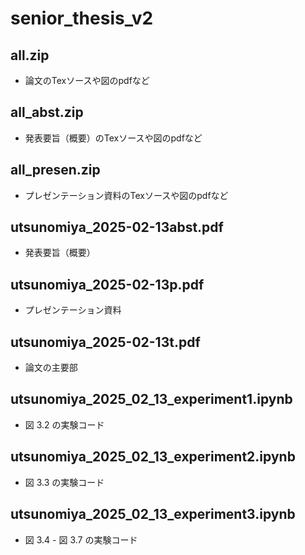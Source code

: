 # senior_thesis_v2

## all.zip
- 論文のTexソースや図のpdfなど

## all_abst.zip
- 発表要旨（概要）のTexソースや図のpdfなど

## all_presen.zip
- プレゼンテーション資料のTexソースや図のpdfなど

## utsunomiya_2025-02-13abst.pdf
- 発表要旨（概要）

## utsunomiya_2025-02-13p.pdf
- プレゼンテーション資料

## utsunomiya_2025-02-13t.pdf
- 論文の主要部

## utsunomiya_2025_02_13_experiment1.ipynb
- 図 3.2 の実験コード

## utsunomiya_2025_02_13_experiment2.ipynb
- 図 3.3 の実験コード

## utsunomiya_2025_02_13_experiment3.ipynb
- 図 3.4 - 図 3.7 の実験コード
